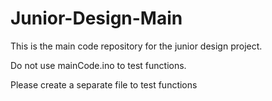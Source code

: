 # Junior-Design-Main
This is the main code repository for the junior design project.

Do not use mainCode.ino to test functions.

Please create a separate file to test functions
